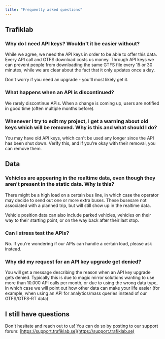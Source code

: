 ```yaml
---
title: "Frequently asked questions"
---
```

## Trafiklab

### Why do I need API keys? Wouldn't it be easier without?

While we agree, we need the API keys in order to be able to offer this data. Every API call and GTFS download costs us
money. Through API keys we can prevent people from downloading the same GTFS file every 15 or 30 minutes, while we are
clear about the fact that it only updates once a day.

Don't worry if you need an upgrade - you'll most likely get it.

### What happens when an API is discontinued?

We rarely discontinue APIs. When a change is coming up, users are notified in good time \(often multiple months
before\).

### Whenever I try to edit my project, I get a warning about old keys which will be removed. Why is this and what should I do?

You may have old API keys, which can't be used any longer since the API has been shut down. Verify this, and if you're
okay with their removal, you can remove them.

## Data

### Vehicles are appearing in the realtime data, even though they aren't present in the static data. Why is this?

There might be a high load on a certain bus line, in which case the operator may decide to send out one or more extra
buses. These busesare not associated with a planned trip, but will still show up in the realtime data.

Vehicle position data can also include parked vehicles, vehicles on their way to their starting point, or on the way
back after their last stop.

### Can I stress test the APIs?

No. If you're wondering if our APIs can handle a certain load, please ask instead.

### Why did my request for an API key upgrade get denied?

You will get a message describing the reason when an API key upgrade gets denied. Typically this is due to magic mirror
solutions wanting to use more than 10.000 API calls per month, or due to using the wrong data type, in which case we
will point out how other data can make your life easier \(for example, when using an API for analytics/mass queries
instead of our GTFS/GTFS-RT data\)

## I still have questions

Don't hesitate and reach out to us! You can do so by posting to our support
forum: [https://support.trafiklab.se](https://support.trafiklab.se)
